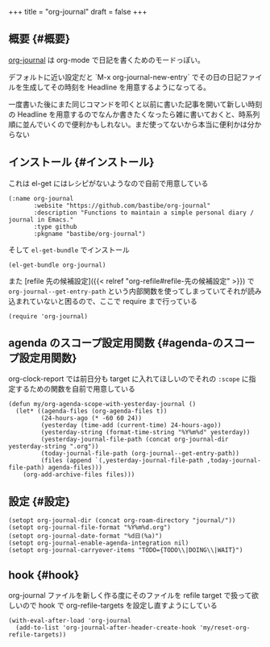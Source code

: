 +++
title = "org-journal"
draft = false
+++

## 概要 {#概要}

[org-journal](https://github.com/bastibe/org-journal) は org-mode で日記を書くためのモードっぽい。

デフォルトに近い設定だと
\`M-x org-journal-new-entry\` でその日の日記ファイルを生成してその時刻を Headline を用意するようになってる。

一度書いた後にまた同じコマンドを叩くと以前に書いた記事を開いて新しい時刻の Headline を用意するのでなんか書きたくなったら雑に書いておくと、時系列順に並んでいくので便利かもしれない。まだ使ってないから本当に便利かは分からない


## インストール {#インストール}

これは el-get にはレシピがないようなので自前で用意している

```emacs-lisp
(:name org-journal
       :website "https://github.com/bastibe/org-journal"
       :description "Functions to maintain a simple personal diary / journal in Emacs."
       :type github
       :pkgname "bastibe/org-journal")
```

そして `el-get-bundle` でインストール

```emacs-lisp
(el-get-bundle org-journal)
```

また [refile 先の候補設定]({{< relref "org-refile#refile-先の候補設定" >}}) で `org-journal--get-entry-path` という内部関数を使ってしまっていてそれが読み込まれていないと困るので、ここで require まで行っている

```emacs-lisp
(require 'org-journal)
```


## agenda のスコープ設定用関数 {#agenda-のスコープ設定用関数}

org-clock-report では前日分も target に入れてほしいのでそれの `:scope` に指定するための関数を自前で用意している

```emacs-lisp
(defun my/org-agenda-scope-with-yesterday-journal ()
  (let* ((agenda-files (org-agenda-files t))
         (24-hours-ago (* -60 60 24))
         (yesterday (time-add (current-time) 24-hours-ago))
         (yesterday-string (format-time-string "%Y%m%d" yesterday))
         (yesterday-journal-file-path (concat org-journal-dir yesterday-string ".org"))
         (today-journal-file-path (org-journal--get-entry-path))
         (files (append `(,yesterday-journal-file-path ,today-journal-file-path) agenda-files)))
    (org-add-archive-files files)))
```


## 設定 {#設定}

```emacs-lisp
(setopt org-journal-dir (concat org-roam-directory "journal/"))
(setopt org-journal-file-format "%Y%m%d.org")
(setopt org-journal-date-format "%d日(%a)")
(setopt org-journal-enable-agenda-integration nil)
(setopt org-journal-carryover-items "TODO={TODO\\|DOING\\|WAIT}")
```


## hook {#hook}

org-journal ファイルを新しく作る度にそのファイルを refile target で扱って欲しいので
hook で org-refile-targets を設定し直すようにしている

```emacs-lisp
(with-eval-after-load 'org-journal
  (add-to-list 'org-journal-after-header-create-hook 'my/reset-org-refile-targets))
```
